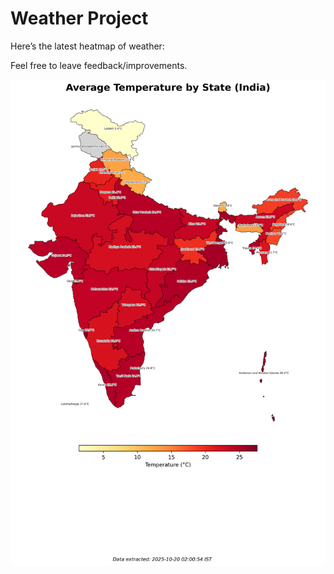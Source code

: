 # Weather Project

Here’s the latest heatmap of weather:

Feel free to leave feedback/improvements.

![India Heatmap](docs/assets/india_heatmap.png?v=F54A80)
